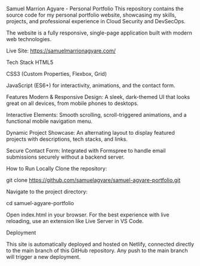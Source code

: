 Samuel Marrion Agyare - Personal Portfolio
This repository contains the source code for my personal portfolio website, showcasing my skills, projects, and professional experience in Cloud Security and DevSecOps.

The website is a fully responsive, single-page application built with modern web technologies.

Live Site: https://samuelmarrionagyare.com/

Tech Stack
HTML5

CSS3 (Custom Properties, Flexbox, Grid)

JavaScript (ES6+) for interactivity, animations, and the contact form.

Features
Modern & Responsive Design: A sleek, dark-themed UI that looks great on all devices, from mobile phones to desktops.

Interactive Elements: Smooth scrolling, scroll-triggered animations, and a functional mobile navigation menu.

Dynamic Project Showcase: An alternating layout to display featured projects with descriptions, tech stacks, and links.

Secure Contact Form: Integrated with Formspree to handle email submissions securely without a backend server.

How to Run Locally
Clone the repository:

git clone https://github.com/samuelagyare/samuel-agyare-portfolio.git

Navigate to the project directory:

cd samuel-agyare-portfolio

Open index.html in your browser. For the best experience with live reloading, use an extension like Live Server in VS Code.

Deployment

This site is automatically deployed and hosted on Netlify, connected directly to the main branch of this GitHub repository. Any push to the main branch will trigger a new deployment.
